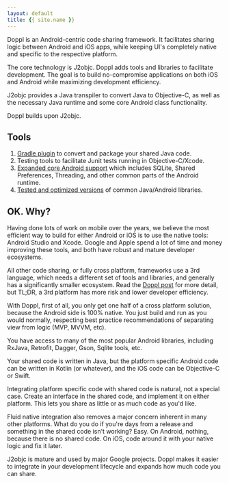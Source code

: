 ```yaml
---
layout: default
title: {{ site.name }}
---
```


Doppl is an Android-centric code sharing framework. It facilitates sharing logic between Android and iOS apps, while keeping UI's completely native and specific to the respective platform.

The core technology is J2objc. Doppl adds tools and libraries to facilitate development. The goal is to build no-compromise applications on both iOS and Android while maximizing development efficiency.

J2objc provides a Java transpiler to convert Java to Objective-C, as well as the necessary Java runtime and some core Android class functionality.

Doppl builds upon J2objc.

## Tools

1. [Gradle plugin](docs/gradleplugin.html) to convert and package your shared Java code.
2. Testing tools to facilitate Junit tests running in Objective-C/Xcode.
3. [Expanded core Android support](docs.coreandroid.html) which includes SQLite, Shared Preferences, Threading, and other common parts of the Android runtime.
4. [Tested and optimized versions](docs/librarystatus.html) of common Java/Android libraries.

## OK. Why?

Having done lots of work on mobile over the years, we believe the most efficient way to build for either Android or iOS is to use the native tools: Android Studio and Xcode. Google and Apple spend a lot of time and money improving these tools, and both have robust and mature developer ecosystems.

All other code sharing, or fully cross platform, frameworks use a 3rd language, which needs a different set of tools and libraries, and generally has a significantly smaller ecosystem. Read the [Doppl post](https://medium.com/@kpgalligan/doppl-e075a0fde44c) for more detail, but TL;DR, a 3rd platform has more risk and lower developer efficiency.

With Doppl, first of all, you only get one half of a cross platform solution, because the Android side is 100% native. You just build and run as you would normally, respecting best practice recommendations of separating view from logic (MVP, MVVM, etc).

You have access to many of the most popular Android libraries, including RxJava, Retrofit, Dagger, Gson, Sqlite tools, etc.

Your shared code is written in Java, but the platform specific Android code can be written in Kotlin (or whatever), and the iOS code can be Objective-C or Swift.

Integrating platform specific code with shared code is natural, not a special case. Create an interface in the shared code, and implement it on either platform. This lets you share as little or as much code as you'd like.

Fluid native integration also removes a major concern inherent in many other platforms. What do you do if you're days from a release and something in the shared code isn't working? Easy. On Android, nothing, because there is no shared code. On iOS, code around it with your native logic and fix it later.

J2objc is mature and used by major Google projects. Doppl makes it easier to integrate in your development lifecycle and expands how much code you can share.
